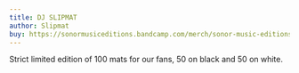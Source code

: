 ```yaml
---
title: DJ SLIPMAT
author: Slipmat
buy: https://sonormusiceditions.bandcamp.com/merch/sonor-music-editions-dj-slipmat-limited-to-100
---
```

Strict limited edition of 100 mats for our fans, 50 on black and 50 on white.